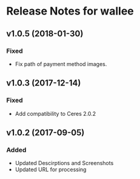 # Release Notes for wallee

## v1.0.5 (2018-01-30)

### Fixed
- Fix path of payment method images.

## v1.0.3 (2017-12-14)

### Fixed
- Add compatibility to Ceres 2.0.2
 
## v1.0.2 (2017-09-05)
 
### Added
- Updated Descirptions and Screenshots
- Updated URL for processing
